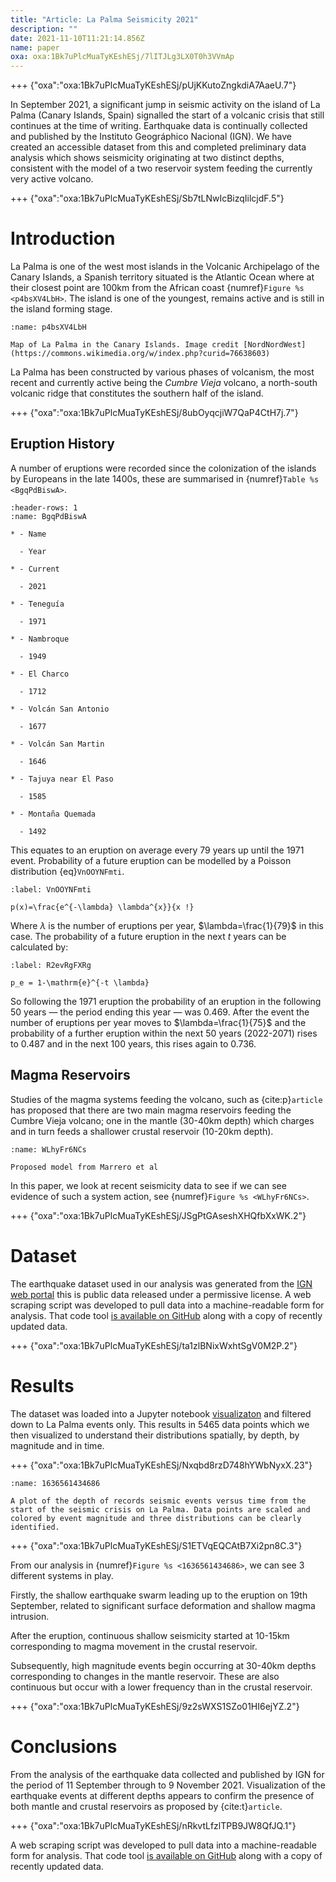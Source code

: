 ```yaml
---
title: "Article: La Palma Seismicity 2021"
description: ""
date: 2021-11-10T11:21:14.856Z
name: paper
oxa: oxa:1Bk7uPlcMuaTyKEshESj/7lITJLg3LX0T0h3VVmAp
---
```


+++ {"oxa":"oxa:1Bk7uPlcMuaTyKEshESj/pUjKKutoZngkdiA7AaeU.7"}

In September 2021, a significant jump in seismic activity on the island of La Palma (Canary Islands, Spain) signalled the start of a volcanic crisis that still continues at the time of writing. Earthquake data is continually collected and published by the Instituto Geográphico Nacional (IGN). We have created an accessible dataset from this and completed preliminary data analysis which shows seismicity originating at two distinct depths, consistent with the model of a two reservoir system feeding the currently very active volcano.

+++ {"oxa":"oxa:1Bk7uPlcMuaTyKEshESj/Sb7tLNwIcBizqIilcjdF.5"}

# Introduction

La Palma is one of the west most islands in the Volcanic Archipelago of the Canary Islands, a Spanish territory situated is the Atlantic Ocean where at their closest point are 100km from the African coast {numref}`Figure %s <p4bsXV4LbH>`. The island is one of the youngest, remains active and is still in the island forming stage.

```{figure} images/1Bk7uPlcMuaTyKEshESj-ZRWWy3yER1t7RAAVDLMp-v2.png
:name: p4bsXV4LbH

Map of La Palma in the Canary Islands. Image credit [NordNordWest](https://commons.wikimedia.org/w/index.php?curid=76638603)
```

La Palma has been constructed by various phases of volcanism, the most recent and currently active being the *Cumbre Vieja* volcano, a north-south volcanic ridge that constitutes the southern half of the island.

+++ {"oxa":"oxa:1Bk7uPlcMuaTyKEshESj/8ubOyqcjiW7QaP4CtH7j.7"}

## Eruption History

A number of eruptions were recorded since the colonization of the islands by Europeans in the late 1400s, these are summarised in {numref}`Table %s <BgqPdBiswA>`.

~~~{list-table} Recent historic eruptions on La Palma
:header-rows: 1
:name: BgqPdBiswA

* - Name

  - Year

* - Current

  - 2021

* - Teneguía

  - 1971

* - Nambroque

  - 1949

* - El Charco

  - 1712

* - Volcán San Antonio

  - 1677

* - Volcán San Martin

  - 1646

* - Tajuya near El Paso

  - 1585

* - Montaña Quemada

  - 1492

~~~

This equates to an eruption on average every 79 years up until the 1971 event. Probability of a future eruption can be modelled by a Poisson distribution {eq}`VnOOYNFmti`.

```{math}
:label: VnOOYNFmti

p(x)=\frac{e^{-\lambda} \lambda^{x}}{x !}
```

Where $\lambda$ is the number of eruptions per year, $\lambda=\frac{1}{79}$ in this case. The probability of a future eruption in the next $t$ years can be calculated by:

```{math}
:label: R2evRgFXRg

p_e = 1-\mathrm{e}^{-t \lambda}
```

So following the 1971 eruption the probability of an eruption in the following 50 years — the period ending this year — was 0.469. After the event the number of eruptions per year moves to $\lambda=\frac{1}{75}$ and the probability of a further eruption within the next 50 years (2022-2071) rises to 0.487 and in the next 100 years, this rises again to 0.736.

## Magma Reservoirs

Studies of the magma systems feeding the volcano, such as {cite:p}`article` has proposed that there are two main magma reservoirs feeding the Cumbre Vieja volcano; one in the mantle (30-40km depth) which charges and in turn feeds a shallower crustal reservoir (10-20km depth).

```{figure} images/1Bk7uPlcMuaTyKEshESj-9fbGlQTuCZQEBgYcu9Ds-v1.png
:name: WLhyFr6NCs

Proposed model from Marrero et al
```

In this paper, we look at recent seismicity data to see if we can see evidence of such a system action, see {numref}`Figure %s <WLhyFr6NCs>`.

+++ {"oxa":"oxa:1Bk7uPlcMuaTyKEshESj/JSgPtGAseshXHQfbXxWK.2"}

# Dataset

The earthquake dataset used in our analysis was generated from the [IGN web portal](https://www.ign.es/web/resources/volcanologia/tproximos/canarias.html) this is public data released under a permissive license. A web scraping script was developed to pull data into a machine-readable form for analysis. That code tool [is available on GitHub](https://github.com/stevejpurves/ign-earthquake-data) along with a copy of recently updated data.

+++ {"oxa":"oxa:1Bk7uPlcMuaTyKEshESj/ta1zlBNixWxhtSgV0M2P.2"}

# Results

The dataset was loaded into a Jupyter notebook [visualizaton](oxa:1Bk7uPlcMuaTyKEshESj/Z3pjZzJ7KnN6TVbWndBR "visualizaton") and filtered down to La Palma events only. This results in 5465 data points which we then visualized to understand their distributions spatially, by depth, by magnitude and in time.

+++ {"oxa":"oxa:1Bk7uPlcMuaTyKEshESj/Nxqbd8rzD748hYWbNyxX.23"}

```{figure} images/1Bk7uPlcMuaTyKEshESj-Nxqbd8rzD748hYWbNyxX-v23.png
:name: 1636561434686

A plot of the depth of records seismic events versus time from the start of the seismic crisis on La Palma. Data points are scaled and colored by event magnitude and three distributions can be clearly identified.
```

+++ {"oxa":"oxa:1Bk7uPlcMuaTyKEshESj/S1ETVqEQCAtB7Xi2pn8C.3"}

From our analysis in {numref}`Figure %s <1636561434686>`, we can see 3 different systems in play.

Firstly, the shallow earthquake swarm leading up to the eruption on 19th September, related to significant surface deformation and shallow magma intrusion.

After the eruption, continuous shallow seismicity started at 10-15km corresponding to magma movement in the crustal reservoir.

Subsequently, high magnitude events begin occurring at 30-40km depths corresponding to changes in the mantle reservoir. These are also continuous but occur with a lower frequency than in the crustal reservoir.

+++ {"oxa":"oxa:1Bk7uPlcMuaTyKEshESj/9z2sWXS1SZo01HI6ejYZ.2"}

# Conclusions

From the analysis of the earthquake data collected and published by IGN for the period of 11 September through to 9 November 2021. Visualization of the earthquake events at different depths appears to confirm the presence of both mantle and crustal reservoirs as proposed by {cite:t}`article`.

+++ {"oxa":"oxa:1Bk7uPlcMuaTyKEshESj/nRkvtLfzlTPB9JW8QfJQ.1"}

A web scraping script was developed to pull data into a machine-readable form for analysis. That code tool [is available on GitHub](https://github.com/stevejpurves/ign-earthquake-data) along with a copy of recently updated data.

